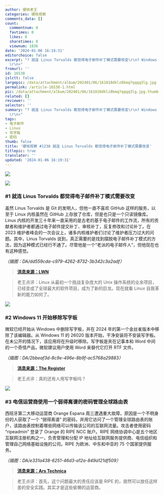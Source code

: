 ```yaml
---
author: 硬核老王
categories: 硬核观察
comments_data: []
count:
  commentnum: 0
  favtimes: 0
  likes: 0
  sharetimes: 0
  viewnum: 1836
date: '2024-01-06 16:19:31'
editorchoice: false
excerpt: "? 就连 Linus Torvalds 都觉得电子邮件补丁模式需要改变\r\n? Windows 11 开始移除写字板\r\n? 电信运营商使用一个弱得离谱的密码管理全球路由表\r\n»
  \r\n»"
fromurl: ''
id: 16538
islctt: false
largepic: /data/attachment/album/202401/06/161810dklz8kmq7qqqq3lg.jpg
permalink: /article-16538-1.html
pic: /data/attachment/album/202401/06/161810dklz8kmq7qqqq3lg.jpg.thumb.jpg
related: []
reviewer: ''
selector: ''
summary: "? 就连 Linus Torvalds 都觉得电子邮件补丁模式需要改变\r\n? Windows 11 开始移除写字板\r\n? 电信运营商使用一个弱得离谱的密码管理全球路由表\r\n»
  \r\n»"
tags:
- 电子邮件
- Linux
- 写字板
- 密码
thumb: false
title: '硬核观察 #1238 就连 Linus Torvalds 都觉得电子邮件补丁模式需要改变'
titlepic: true
translator: ''
updated: '2024-01-06 16:19:31'
---
```


![](/data/attachment/album/202401/06/161810dklz8kmq7qqqq3lg.jpg)


![](/data/attachment/album/202401/06/161829lwuqq6xqk3xjellx.png)


### #1 就连 Linus Torvalds 都觉得电子邮件补丁模式需要改变


虽然 Linus Torvalds 是 Git 的发明人，但他一直不喜欢 GitHub 这样的服务，以至于 Linux 内核虽然在 GitHub 上存放了仓库，但是也只是一个只读镜像库。Linux 内核的开发三十年来一直采用的是古老的基于电子邮件的工作流，所有的贡献者和维护者都通过电子邮件提交补丁、审核补丁，反复修改和讨论补丁。在 2023 维护者峰会的一次会议上，诸多内核维护者们讨论了维护者压力过大的问题。其中，Linus Torvalds 说到，真正需要的是找到摆脱电子邮件补丁模式的方法，因为这种模式已经行不通了。尽管他是一个“老派的电子邮件人”，但他现在也有这种感觉。


*（插图：DA/dd559cda-c979-4262-8732-3b342c3a2adf）*



> 
> **[消息来源：LWN](https://lwn.net/Articles/952034/)**
> 
> 
> 



> 
> 老王点评：Linux 从最初一个挑战复杂庞大的 Unix 操作系统的业余项目，已经变成了全球最大的软件项目，成为了新的巨龙。现在就看 Linux 自我革新的能力如何了。
> 
> 
> 


![](/data/attachment/album/202401/06/161848gyksyrfo07z0h000.png)


### #2 Windows 11 开始移除写字板


微软已经开始从 Windows 中删除写字板，并在 2024 年的第一个金丝雀版本中移除了该编辑器。从 Windows 11 的 26020 版本开始，干净安装将不安装写字板。在未公开的情况下，该应用将在升级时移除。写字板是夹在记事本和 Word 中间的一个奇怪产品，微软建议用户使用 Word 来替代它打开 RTF 文件。


*（插图：DA/2bbeaf3d-8c9e-496e-8b9f-ac5768a29883）*



> 
> **[消息来源：The Register](https://www.theregister.com/2024/01/05/wordpad_off_windows_11/)**
> 
> 
> 



> 
> 老王点评：真的还有人用写字板吗？
> 
> 
> 


![](/data/attachment/album/202401/06/161907r4x7z2v47lj2z7l7.png)


### #3 电信运营商使用一个弱得离谱的密码管理全球路由表


西班牙第二大移动运营商 Orange Espana 周三遭遇重大故障，原因是一个不明身份的人获取了一个 “弱得离谱” 的密码，并用它访问了一个管理全球路由表的账户，该路由表控制着哪些网络可以传输该公司的互联网流量。攻击者使用密码 “ripeadmin” 登录了 Orange 的 RIPE NCC 账户。RIPE 网络协调中心是五个地区互联网注册机构之一，负责管理和分配 IP 地址给互联网服务提供商、电信组织和管理自己网络基础设施的公司。RIPE 为欧洲、中东和中亚的 75 个国家提供服务。


*（插图：DA/e331a438-6251-46d3-a12a-849a121df509）*



> 
> **[消息来源：Ars Technica](https://arstechnica.com/security/2024/01/a-ridiculously-weak-password-causes-disaster-for-spains-no-2-mobile-carrier/)**
> 
> 
> 



> 
> 老王点评：首先，这个问题最大的责任应该是 RIPE 的，居然可以放任这样差的安全实践。其实才是这些偷懒的运营商。
> 
> 
>